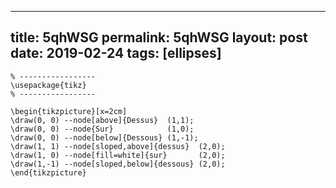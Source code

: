 ---
 title: 5qhWSG
 permalink: 5qhWSG
 layout: post
 date: 2019-02-24
 tags: [ellipses]
 ---

```latex% Dans le préambule
% -----------------
\usepackage{tikz}
% -----------------

\begin{tikzpicture}[x=2cm]
\draw(0, 0) --node[above]{Dessus}  (1,1);
\draw(0, 0) --node{Sur}            (1,0);
\draw(0, 0) --node[below]{Dessous} (1,-1);
\draw(1, 1) --node[sloped,above]{dessus}  (2,0);
\draw(1, 0) --node[fill=white]{sur}       (2,0);
\draw(1,-1) --node[sloped,below]{dessous} (2,0);
\end{tikzpicture}
```